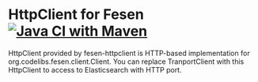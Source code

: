HttpClient for Fesen
[![Java CI with Maven](https://github.com/codelibs/fesen-httpclient/actions/workflows/maven.yml/badge.svg)](https://github.com/codelibs/fesen-httpclient/actions/workflows/maven.yml)
====================

HttpClient provided by fesen-httpclient is HTTP-based implementation for org.codelibs.fesen.client.Client.
You can replace TranportClient with this HttpClient to access to Elasticsearch with HTTP port.

